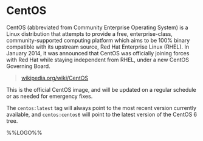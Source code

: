 # CentOS

CentOS (abbreviated from Community Enterprise Operating System) is a Linux
distribution that attempts to provide a free, enterprise-class,
community-supported computing platform which aims to be 100% binary compatible
with its upstream source, Red Hat Enterprise Linux (RHEL). In January 2014, it
was announced that CentOS was officially joining forces with Red Hat while
staying independent from RHEL, under a new CentOS Governing Board.

> [wikipedia.org/wiki/CentOS](https://en.wikipedia.org/wiki/CentOS)

This is the official CentOS image, and will be updated on a regular schedule or
as needed for emergency fixes.

The `centos:latest` tag will always point to the most recent version currently
available, and `centos:centos6` will point to the latest version of the CentOS 6 tree.

%%LOGO%%
